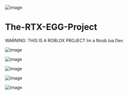 ![image](https://user-images.githubusercontent.com/108150366/186810721-5a148ba9-e1b0-4657-953b-ec5891e466b6.png)

# The-RTX-EGG-Project
WARNING: THIS IS A ROBLOX PROJECT
 Im a Noob lua Dev
 
 ![image](https://user-images.githubusercontent.com/108150366/186810751-e2491685-32b0-43f7-a61d-07c4a1f622d2.png)

![image](https://user-images.githubusercontent.com/108150366/186810770-0baba9b9-740b-4c16-81f5-ba8422d81dbd.png)

![image](https://user-images.githubusercontent.com/108150366/186810777-2ddf3e3b-2760-46e1-b612-1e7986afba74.png)

![image](https://user-images.githubusercontent.com/108150366/186810785-45f981cb-0e49-46dd-9c7b-8b4d76edd664.png)

![image](https://user-images.githubusercontent.com/108150366/186810796-61c31699-52dc-4a0e-a8d7-a92bc55e33aa.png)




